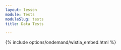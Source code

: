 ```yaml
---
layout: lesson
module: Tests
moduleSlug: tests
title: Data Tests

---
```


{% include options/ondemand/wistia_embed.html %}
